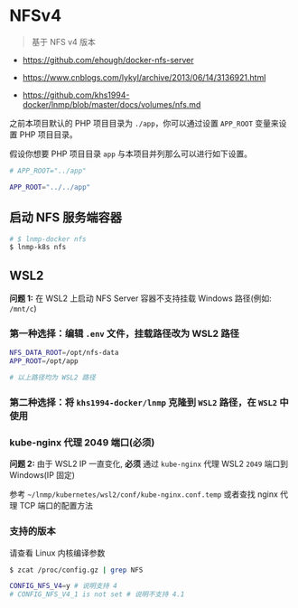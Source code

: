 # NFSv4

> 基于 NFS v4 版本

* https://github.com/ehough/docker-nfs-server
* https://www.cnblogs.com/lykyl/archive/2013/06/14/3136921.html

* https://github.com/khs1994-docker/lnmp/blob/master/docs/volumes/nfs.md

之前本项目默认的 PHP 项目目录为 `./app`，你可以通过设置 `APP_ROOT` 变量来设置 PHP 项目目录。

假设你想要 PHP 项目目录 `app` 与本项目并列那么可以进行如下设置。

```bash
# APP_ROOT="../app"

APP_ROOT="../../app"
```

## 启动 NFS 服务端容器

```bash
# $ lnmp-docker nfs
$ lnmp-k8s nfs
```

## WSL2

**问题 1:** 在 WSL2 上启动 NFS Server 容器不支持挂载 Windows 路径(例如: `/mnt/c`)

### 第一种选择：编辑 `.env` 文件，挂载路径改为 WSL2 路径

```bash
NFS_DATA_ROOT=/opt/nfs-data
APP_ROOT=/opt/app

# 以上路径均为 WSL2 路径
```

### 第二种选择：将 `khs1994-docker/lnmp` 克隆到 `WSL2` 路径，在 `WSL2` 中使用

### kube-nginx 代理 2049 端口(必须)

**问题 2:** 由于 WSL2 IP 一直变化, **必须**  通过 `kube-nginx` 代理 WSL2 `2049` 端口到 Windows(IP 固定)

参考 `~/lnmp/kubernetes/wsl2/conf/kube-nginx.conf.temp` 或者查找 nginx 代理 TCP 端口的配置方法

### 支持的版本

请查看 Linux 内核编译参数

```bash
$ zcat /proc/config.gz | grep NFS

CONFIG_NFS_V4=y # 说明支持 4
# CONFIG_NFS_V4_1 is not set # 说明不支持 4.1
```
